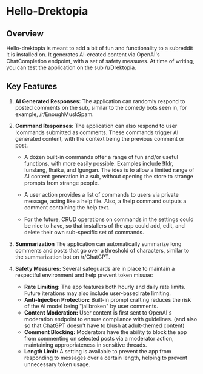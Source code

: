
# Hello-Drektopia
## Overview


Hello-drektopia is meant to add a bit of fun and functionality to a subreddit it is installed on. It generates AI-created content via OpenAI's ChatCompletion endpoint, with a set of safety measures. At time of writing, you can test the application on the sub /r/Drektopia.


## Key Features


1. **AI Generated Responses:** The application can randomly respond to posted comments on the sub, similar to the comedy bots seen in, for example, /r/EnoughMuskSpam.


2. **Command Responses:** The application can also respond to user !commands submitted as comments. These commands trigger AI generated content, with the context being the previous comment or post.


    - A dozen built-in commands offer a range of fun and/or useful functions, with more easily possible.  Examples include !tldr, !unslang, !haiku, and !gungan.  The idea is to allow a limited range of AI content generation in a sub, without opening the store to strange prompts from strange people.

    - A user action provides a list of commands to users via private message, acting like a help file. Also, a !help command outputs a comment containing the help text.

    - For the future, CRUD operations on commands in the settings could be nice to have, so that installers of the app could add, edit, and delete their own sub-specific set of commands.


3. **Summarization** The application can automatically summarize long comments and posts that go over a threshold of characters, similar to the summarization bot on /r/ChatGPT.


4. **Safety Measures:** Several safeguards are in place to maintain a respectful environment and help prevent token misuse:


    - **Rate Limiting:** The app features both hourly and daily rate limits. Future iterations may also include user-based rate limiting.
    - **Anti-Injection Protection:** Built-in prompt crafting reduces the risk of the AI model being "jailbroken" by user comments.
    - **Content Moderation:** User content is first sent to OpenAI's moderation endpoint to ensure compliance with guidelines. (and also so that ChatGPT doesn't have to blush at adult-themed content)
    - **Comment Blocking:** Moderators have the ability to block the app from commenting on selected posts via a moderator action, maintaining appropriateness in sensitive threads.
    - **Length Limit:** A setting is available to prevent the app from responding to messages over a certain length, helping to prevent unnecessary token usage.
